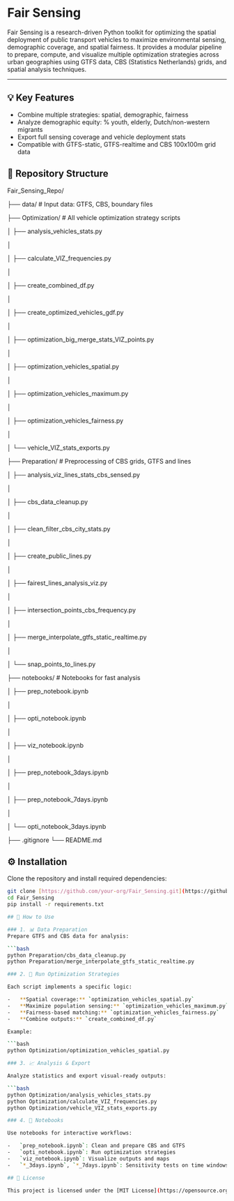 # Fair Sensing

Fair Sensing is a research-driven Python toolkit for optimizing the spatial deployment of public transport vehicles to maximize environmental sensing, demographic coverage, and spatial fairness. It provides a modular pipeline to prepare, compute, and visualize multiple optimization strategies across urban geographies using GTFS data, CBS (Statistics Netherlands) grids, and spatial analysis techniques.

---

## 💡 Key Features

-   Combine multiple strategies: spatial, demographic, fairness
-   Analyze demographic equity: % youth, elderly, Dutch/non-western migrants
-   Export full sensing coverage and vehicle deployment stats
-   Compatible with GTFS-static, GTFS-realtime and CBS 100x100m grid data

## 📁 Repository Structure

Fair_Sensing_Repo/

├── data/                        # Input data: GTFS, CBS, boundary files

├── Optimization/               # All vehicle optimization strategy scripts

│   ├── analysis_vehicles_stats.py

│

│   ├── calculate_VIZ_frequencies.py

│

│   ├── create_combined_df.py

│

│   ├── create_optimized_vehicles_gdf.py

│

│   ├── optimization_big_merge_stats_VIZ_points.py

│

│   ├── optimization_vehicles_spatial.py

│

│   ├── optimization_vehicles_maximum.py

│

│   ├── optimization_vehicles_fairness.py

│

│   └── vehicle_VIZ_stats_exports.py

├── Preparation/                # Preprocessing of CBS grids, GTFS and lines

│   ├── analysis_viz_lines_stats_cbs_sensed.py

│

│   ├── cbs_data_cleanup.py

│

│   ├── clean_filter_cbs_city_stats.py

│

│   ├── create_public_lines.py

│

│   ├── fairest_lines_analysis_viz.py

│

│   ├── intersection_points_cbs_frequency.py

│

│   ├── merge_interpolate_gtfs_static_realtime.py

│

│   └── snap_points_to_lines.py

├── notebooks/                  # Notebooks for fast analysis

│   ├── prep_notebook.ipynb

│

│   ├── opti_notebook.ipynb

│

│   ├── viz_notebook.ipynb

│

│   ├── prep_notebook_3days.ipynb

│

│   ├── prep_notebook_7days.ipynb

│

│   └── opti_notebook_3days.ipynb

├── .gitignore
└── README.md

## ⚙️ Installation

Clone the repository and install required dependencies:

```bash
git clone [https://github.com/your-org/Fair_Sensing.git](https://github.com/your-org/Fair_Sensing.git)
cd Fair_Sensing
pip install -r requirements.txt

## 🚀 How to Use

### 1. 📊 Data Preparation  
Prepare GTFS and CBS data for analysis:

```bash
python Preparation/cbs_data_cleanup.py
python Preparation/merge_interpolate_gtfs_static_realtime.py

### 2. 🧠 Run Optimization Strategies

Each script implements a specific logic:

-   **Spatial coverage:** `optimization_vehicles_spatial.py`
-   **Maximize population sensing:** `optimization_vehicles_maximum.py`
-   **Fairness-based matching:** `optimization_vehicles_fairness.py`
-   **Combine outputs:** `create_combined_df.py`

Example:

```bash
python Optimization/optimization_vehicles_spatial.py

### 3. 📈 Analysis & Export

Analyze statistics and export visual-ready outputs:

```bash
python Optimization/analysis_vehicles_stats.py
python Optimization/calculate_VIZ_frequencies.py
python Optimization/vehicle_VIZ_stats_exports.py

### 4. 🧪 Notebooks

Use notebooks for interactive workflows:

-   `prep_notebook.ipynb`: Clean and prepare CBS and GTFS
-   `opti_notebook.ipynb`: Run optimization strategies
-   `viz_notebook.ipynb`: Visualize outputs and maps
-   `*_3days.ipynb`, `*_7days.ipynb`: Sensitivity tests on time windows

## 📄 License

This project is licensed under the [MIT License](https://opensource.org/licenses/MIT).
